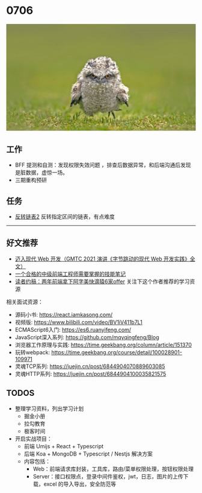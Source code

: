 
# 0706

![](./bg-imgs/0706.jpg)

## 工作

- BFF 提测和自测：发现权限失效问题 ，排查后数据异常，和后端沟通后发现是脏数据，虚惊一场。
- 三期重构预研

## 任务

- [反转链表2](https://leetcode-cn.com/problems/reverse-linked-list-ii/) 反转指定区间的链表，有点难度

---

## 好文推荐

- [迈入现代 Web 开发（GMTC 2021 演讲《字节跳动的现代 Web 开发实践》全文）](https://mp.weixin.qq.com/s/0VDBAgEvqB1xiUs540Fu9A)
- [一个合格的中级前端工程师需要掌握的技能笔记](https://mp.weixin.qq.com/s/miKG2c9XCU6DeV9aIq3IDw)
- [读者约稿：两年前端拿下阿字美快滴猿6家offer](https://mp.weixin.qq.com/s/4-cUGoF3BTHfnlPFzpWA5w) 关注下这个作者推荐的学习资源

相关面试资源：

- 源码小书: https://react.iamkasong.com/
- 视频版: https://www.bilibili.com/video/BV1iV411b7L1
- ECMAScript6入门: https://es6.ruanyifeng.com/
- JavaScript深入系列: https://github.com/mqyqingfeng/Blog
- 浏览器工作原理与实践: https://time.geekbang.org/column/article/151370
- 玩转webpack: https://time.geekbang.org/course/detail/100028901-109971
- 灵魂TCP系列: https://juejin.cn/post/6844904070889603085
- 灵魂HTTP系列: https://juejin.cn/post/6844904100035821575


## TODOS

- 整理学习资料，列出学习计划
  - 掘金小册
  - 拉勾教育
  - 极客时间
- 开启实战项目：
  - 前端 Umijs + React + Typescript
  - 后端 Koa + MongoDB + Typescript / Nestjs 解决方案
  - 内容包括：
    - Web：前端请求库封装，工具库，路由/菜单权限处理，按钮权限处理
    - Server：接口权限点，登录中间件鉴权，jwt，日志，图片的上传下载，excel 的导入导出，安全防范等